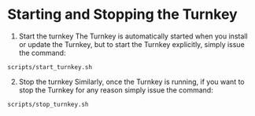 # Starting and Stopping the Turnkey

1. Start the turnkey
The Turnkey is automatically started when you install or update the Turnkey, but to start the Turnkey explicitly, simply issue the command:
```
scripts/start_turnkey.sh
```

2. Stop the turnkey
Similarly, once the Turnkey is running, if you want to stop the Turnkey for any reason simply issue the command: 
```
scripts/stop_turnkey.sh
```
